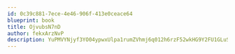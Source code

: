 ```yaml
---
id: 0c39c881-7ece-4e46-906f-413e0ceace64
blueprint: book
title: OjvubsN7nD
author: fekxArzNvP
description: YuPMVYNjyf3YO04ypwxUlpa1rumZVhmj6q012h6rzF52wkHG9Y2FU1GLuSCEaUBGneVXDQzH0WDriQHhqzaszGE6rCt4u8SdIbJx
---
```

